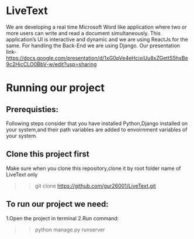 # LiveText
We are developing a real time Microsoft Word like application where two or more users can write and read a document simultaneously. This application’s UI is interactive and dynamic and we are using ReactJs for the same. For handling the Back-End we are using  Django.
Our presentation link- https://docs.google.com/presentation/d/1xG0pVe4eHcixiUu8xZGettS5hxBe9c2HicCLO0BbV-w/edit?usp=sharing

# Running our project
## Prerequisties:
Following steps consider that you have installed Python,Django installed on your system,and their path variables are added to envoirnment variables of your system.

## Clone this project first
Make sure when you clone this repository,clone it by root folder name of LiveText only
   >>git clone https://github.com/gur26001/LiveText.git
## To run our project we need:
1.Open the project in terminal
2.Run command:
   >>python manage.py runserver
